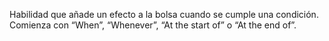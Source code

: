 Habilidad que añade un efecto a la bolsa cuando se cumple una condición. Comienza con “When”, “Whenever”, “At the start of” o “At the end of”.
